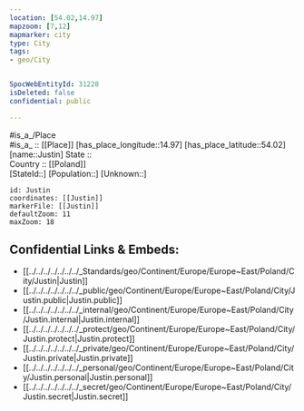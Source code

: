 ```yaml
---
location: [54.02,14.97] 
mapzoom: [7,12] 
mapmarker: city 
type: City
tags:
- geo/City


SpocWebEntityId: 31228
isDeleted: false
confidential: public

---
```

#is_a_/Place  
#is_a_ :: [[Place]] 
[has_place_longitude::14.97] 
[has_place_latitude::54.02] 
[name::Justin] 
State ::  
Country :: [[Poland]]  
[StateId::] 
[Population::] 
[Unknown::] 


```leaflet
id: Justin
coordinates: [[Justin]] 
markerFile: [[Justin]] 
defaultZoom: 11 
maxZoom: 18
```


## Confidential Links & Embeds: 
- [[../../../../../../../_Standards/geo/Continent/Europe/Europe~East/Poland/City/Justin|Justin]] 
- [[../../../../../../../_public/geo/Continent/Europe/Europe~East/Poland/City/Justin.public|Justin.public]] 
- [[../../../../../../../_internal/geo/Continent/Europe/Europe~East/Poland/City/Justin.internal|Justin.internal]] 
- [[../../../../../../../_protect/geo/Continent/Europe/Europe~East/Poland/City/Justin.protect|Justin.protect]] 
- [[../../../../../../../_private/geo/Continent/Europe/Europe~East/Poland/City/Justin.private|Justin.private]] 
- [[../../../../../../../_personal/geo/Continent/Europe/Europe~East/Poland/City/Justin.personal|Justin.personal]] 
- [[../../../../../../../_secret/geo/Continent/Europe/Europe~East/Poland/City/Justin.secret|Justin.secret]] 

